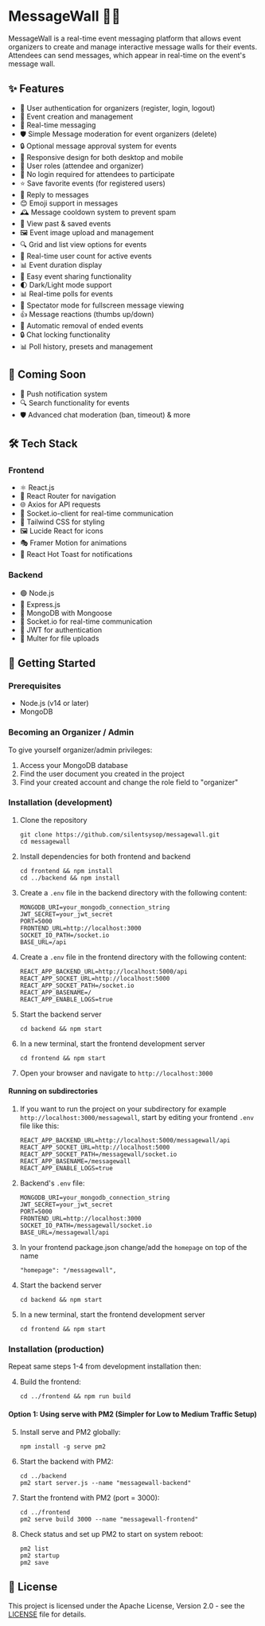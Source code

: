 # MessageWall 📝🎉

MessageWall is a real-time event messaging platform that allows event organizers to create and manage interactive message walls for their events. Attendees can send messages, which appear in real-time on the event's message wall.

## ✨ Features

- 🔐 User authentication for organizers (register, login, logout)
- 🎈 Event creation and management
- 💬 Real-time messaging
- 🛡️ Simple Message moderation for event organizers (delete)
- 🔒 Optional message approval system for events
- 📱 Responsive design for both desktop and mobile
- 👥 User roles (attendee and organizer)
- 🚪 No login required for attendees to participate
- ⭐ Save favorite events (for registered users)
- 🔄 Reply to messages
- 😊 Emoji support in messages
- 🕰️ Message cooldown system to prevent spam
- 📅 View past & saved events
- 🖼️ Event image upload and management
- 🔍 Grid and list view options for events
- 🔔 Real-time user count for active events
- 📊 Event duration display
- 🔗 Easy event sharing functionality
- 🌓 Dark/Light mode support
- 📊 Real-time polls for events
- 👀 Spectator mode for fullscreen message viewing
- 👍 Message reactions (thumbs up/down)
- 🔄 Automatic removal of ended events
- 🔒 Chat locking functionality
- 📊 Poll history, presets and management

## 🚀 Coming Soon
- 🔔 Push notification system
- 🔍 Search functionality for events
- 🛡️ Advanced chat moderation (ban, timeout)
& more

## 🛠️ Tech Stack

### Frontend
- ⚛️ React.js
- 🧭 React Router for navigation
- 🌐 Axios for API requests
- 🔌 Socket.io-client for real-time communication
- 🎨 Tailwind CSS for styling
- 🖼️ Lucide React for icons
- 🎭 Framer Motion for animations
- 🍞 React Hot Toast for notifications

### Backend
- 🟢 Node.js
- 🚂 Express.js
- 🍃 MongoDB with Mongoose
- 🔌 Socket.io for real-time communication
- 🔑 JWT for authentication
- 📁 Multer for file uploads

## 🚀 Getting Started

### Prerequisites
- Node.js (v14 or later)
- MongoDB

### Becoming an Organizer / Admin
To give yourself organizer/admin privileges:
1.   Access your MongoDB database
2.   Find the user document you created in the project
3.   Find your created account and change the role field to "organizer"


### Installation (development)

1. Clone the repository
   ```
   git clone https://github.com/silentsysop/messagewall.git
   cd messagewall
   ```

2. Install dependencies for both frontend and backend
   ```
   cd frontend && npm install
   cd ../backend && npm install
   ```

3. Create a `.env` file in the backend directory with the following content:
   ```
   MONGODB_URI=your_mongodb_connection_string
   JWT_SECRET=your_jwt_secret
   PORT=5000
   FRONTEND_URL=http://localhost:3000
   SOCKET_IO_PATH=/socket.io
   BASE_URL=/api
   ```

4. Create a `.env` file in the frontend directory with the following content:
   ```
   REACT_APP_BACKEND_URL=http://localhost:5000/api
   REACT_APP_SOCKET_URL=http://localhost:5000
   REACT_APP_SOCKET_PATH=/socket.io
   REACT_APP_BASENAME=/
   REACT_APP_ENABLE_LOGS=true
   ```

5. Start the backend server
   ```
   cd backend && npm start
   ```

6. In a new terminal, start the frontend development server
   ```
   cd frontend && npm start
   ```

7. Open your browser and navigate to `http://localhost:3000`

#### Running on subdirectories

1. If you want to run the project on your subdirectory for example `http://localhost:3000/messagewall`,
   start by editing your frontend `.env` file like this:
   ```
   REACT_APP_BACKEND_URL=http://localhost:5000/messagewall/api
   REACT_APP_SOCKET_URL=http://localhost:5000
   REACT_APP_SOCKET_PATH=/messagewall/socket.io
   REACT_APP_BASENAME=/messagewall
   REACT_APP_ENABLE_LOGS=true
   ```

2. Backend's `.env` file:
   ```
   MONGODB_URI=your_mongodb_connection_string
   JWT_SECRET=your_jwt_secret
   PORT=5000
   FRONTEND_URL=http://localhost:3000
   SOCKET_IO_PATH=/messagewall/socket.io
   BASE_URL=/messagewall/api
   ```

3. In your frontend package.json change/add the `homepage` on top of the name
   ```
   "homepage": "/messagewall",
   ```

4. Start the backend server
   ```
   cd backend && npm start
   ```

5. In a new terminal, start the frontend development server
   ```
   cd frontend && npm start
   ```

### Installation (production)
Repeat same steps 1-4 from development installation then:

4. Build the frontend:
   ```
   cd ../frontend && npm run build
   ```

#### Option 1: Using serve with PM2 (Simpler for Low to Medium Traffic Setup)
5. Install serve and PM2 globally:
   ```
   npm install -g serve pm2
   ```

6. Start the backend with PM2:
   ```
   cd ../backend
   pm2 start server.js --name "messagewall-backend"
   ```

7. Start the frontend with PM2 (port = 3000):
   ```
   cd ../frontend
   pm2 serve build 3000 --name "messagewall-frontend"
   ```

8. Check status and set up PM2 to start on system reboot:
   ```
   pm2 list
   pm2 startup
   pm2 save
   ```

## 📄 License

This project is licensed under the Apache License, Version 2.0 - see the [LICENSE](LICENSE) file for details.
